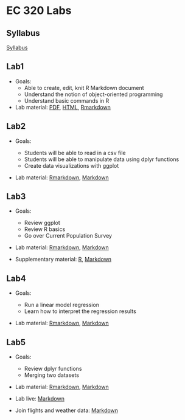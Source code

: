 # EC 320 Labs

## Syllabus
[Syllabus](https://github.com/bchang2/ec320_labs/blob/main/EC320_Syllabus_Fall2021.pdf)

## Lab1
- Goals: 
  - Able to create, edit, knit R Markdown document
  - Understand the notion of object-oriented programming
  - Understand basic commands in R
- Lab material: [PDF](lab1/lab1_markdown.pdf), [HTML](lab1/lab1_markdown_student.html), [Rmarkdown](lab1/lab1_markdown_student.Rmd)

## Lab2
- Goals: 
  - Students will be able to read in a csv file
  - Students will be able to manipulate data using dplyr functions
  - Create data visualizations with ggplot

- Lab material: [Rmarkdown](lab2/lab2.Rmd), [Markdown](lab2/lab2.md)

## Lab3
- Goals:
  - Review ggplot
  - Review R basics
  - Go over Current Population Survey

- Lab material: [Rmarkdown](lab3/Lab3.Rmd), [Markdown](lab3/Lab3.md)
- Supplementary material: [R](lab3/supplementary_material.R), [Markdown](lab3/supplementary_material.md)

## Lab4
- Goals: 
  - Run a linear model regression
  - Learn how to interpret the regression results

- Lab material: [Rmarkdown](lab4/lab4_f21.Rmd), [Markdown](lab4/lab4_f21.md)

## Lab5
- Goals: 
  - Review dplyr functions
  - Merging two datasets

- Lab material: [Rmarkdown](lab5/lab5_f21.Rmd), [Markdown](lab5/lab5_f21.md)
- Lab live: [Markdown](lab5/lab5.md)
- Join flights and weather data: [Markdown](lab5/join_weather_flights.md)